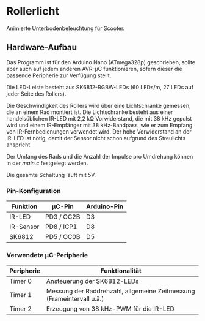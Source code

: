# Rollerlicht

Animierte Unterbodenbeleuchtung für Scooter.

## Hardware-Aufbau

Das Programm ist für den Arduino Nano (ATmega328p) geschrieben, sollte aber
auch auf jedem anderen AVR-μC funktionieren, sofern dieser die passende
Peripherie zur Verfügung stellt.

Die LED-Leiste besteht aus SK6812-RGBW-LEDs (60 LEDs/m, 27 LEDs auf jeder Seite
des Rollers).

Die Geschwindigkeit des Rollers wird über eine Lichtschranke gemessen, die an
einem Rad montiert ist. Die Lichtschranke besteht aus einer handelsüblichen
IR-LED mit 2,2 kΩ Vorwiderstand, die mit 38 kHz gepulst wird und einem
IR-Empfänger mit 38 kHz-Bandpass, wie er zum Empfang von IR-Fernbedienungen
verwendet wird. Der hohe Vorwiderstand an der IR-LED ist nötig, damit der
Sensor nicht schon aufgrund des Streulichts anspricht.

Der Umfang des Rads und die Anzahl der Impulse pro Umdrehung können in der
_main.c_ festgelegt werden.

Die gesamte Schaltung läuft mit 5V.

### Pin-Konfiguration

Funktion  | μC-Pin     | Arduino-Pin
----------|------------|-------------
IR-LED    | PD3 / OC2B | D3
IR-Sensor | PD8 / ICP1 | D8
SK6812    | PD5 / OC0B | D5

### Verwendete μC-Peripherie

Peripherie | Funktionalität
-----------|-----------------------------------------------------------------------
Timer 0    | Ansteuerung der SK6812-LEDs
Timer 1    | Messung der Raddrehzahl, allgemeine Zeitmessung (Frameintervall u.ä.)
Timer 2    | Erzeugung von 38 kHz-PWM für die IR-LED
